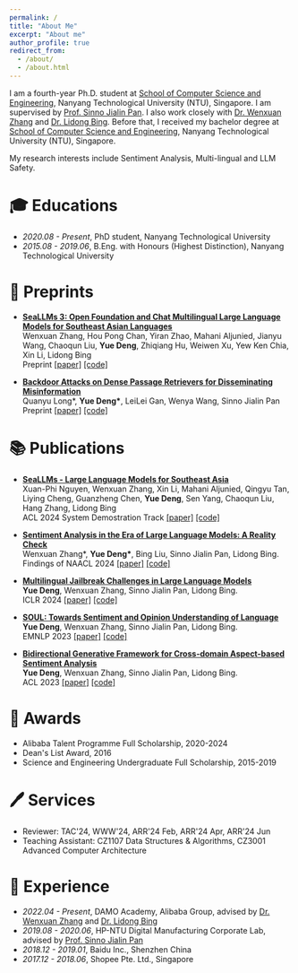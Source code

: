 ```yaml
---
permalink: /
title: "About Me"
excerpt: "About me"
author_profile: true
redirect_from:
  - /about/
  - /about.html
---
```


I am a fourth-year Ph.D. student at [School of Computer Science and Engineering](https://www.ntu.edu.sg/scse), Nanyang Technological University (NTU), Singapore. I am supervised by [Prof. Sinno Jialin Pan](https://www.cse.cuhk.edu.hk/~sinnopan/index.html). I also work closely with [Dr. Wenxuan Zhang](https://isakzhang.github.io/) and [Dr. Lidong Bing](https://lidongbing.github.io/). Before that, I received my bachelor degree at [School of Computer Science and Engineering](https://www.ntu.edu.sg/scse), Nanyang Technological University (NTU), Singapore.

My research interests include Sentiment Analysis, Multi-lingual and LLM Safety.

🎓 Educations
======
- *2020.08 - Present*, PhD student, Nanyang Technological University
- *2015.08 - 2019.06*, B.Eng. with Honours (Highest Distinction), Nanyang Technological University

📝 Preprints
======

- **<ins>SeaLLMs 3: Open Foundation and Chat Multilingual Large Language Models for Southeast Asian Languages</ins>**\
Wenxuan Zhang, Hou Pong Chan, Yiran Zhao, Mahani Aljunied, Jianyu Wang, Chaoqun Liu, **Yue Deng**, Zhiqiang Hu, Weiwen Xu, Yew Ken Chia, Xin Li, Lidong Bing\
Preprint [\[paper\]](https://arxiv.org/abs/2407.19672) [\[code\]](https://huggingface.co/SeaLLMs/SeaLLMs-v3-7B-Chat)

- **<ins>Backdoor Attacks on Dense Passage Retrievers for Disseminating Misinformation</ins>**\
Quanyu Long\*, **Yue Deng\***, LeiLei Gan, Wenya Wang, Sinno Jialin Pan\
Preprint [\[paper\]](https://arxiv.org/abs/2402.13532) [\[code\]](https://github.com/ruyue0001/Backdoor_DPR)

📚 Publications
======

- **<ins>SeaLLMs - Large Language Models for Southeast Asia</ins>**\
Xuan-Phi Nguyen, Wenxuan Zhang, Xin Li, Mahani Aljunied, Qingyu Tan, Liying Cheng, Guanzheng Chen, **Yue Deng**, Sen Yang, Chaoqun Liu, Hang Zhang, Lidong Bing\
ACL 2024 System Demostration Track [\[paper\]](https://arxiv.org/abs/2312.00738) [\[code\]](https://github.com/DAMO-NLP-SG/SeaLLMs)

- **<ins>Sentiment Analysis in the Era of Large Language Models: A Reality Check</ins>**\
Wenxuan Zhang\*, **Yue Deng\***, Bing Liu, Sinno Jialin Pan, Lidong Bing.\
Findings of NAACL 2024 [\[paper\]](https://aclanthology.org/2024.findings-naacl.246/) [\[code\]](https://github.com/DAMO-NLP-SG/LLM-Sentiment)

- **<ins>Multilingual Jailbreak Challenges in Large Language Models</ins>**\
**Yue Deng**, Wenxuan Zhang, Sinno Jialin Pan, Lidong Bing.\
ICLR 2024 [\[paper\]](https://openreview.net/forum?id=vESNKdEMGp&) [\[code\]](https://github.com/DAMO-NLP-SG/multilingual-safety-for-LLMs) 

- **<ins>SOUL: Towards Sentiment and Opinion Understanding of Language</ins>**\
**Yue Deng**, Wenxuan Zhang, Sinno Jialin Pan, Lidong Bing.\
EMNLP 2023 [\[paper\]](https://aclanthology.org/2023.emnlp-main.538/) [\[code\]](https://github.com/DAMO-NLP-SG/SOUL)

- **<ins>Bidirectional Generative Framework for Cross-domain Aspect-based Sentiment Analysis</ins>**\
**Yue Deng**, Wenxuan Zhang, Sinno Jialin Pan, Lidong Bing.\
ACL 2023 [\[paper\]](https://aclanthology.org/2023.acl-long.686/) [\[code\]](https://github.com/DAMO-NLP-SG/BGCA)

🏅 Awards
======
- Alibaba Talent Programme Full Scholarship, 2020-2024
- Dean's List Award, 2016
- Science and Engineering Undergraduate Full Scholarship, 2015-2019

🖊️ Services
=======
- Reviewer: TAC'24, WWW'24, ARR'24 Feb, ARR'24 Apr, ARR'24 Jun
- Teaching Assistant: CZ1107 Data Structures & Algorithms, CZ3001 Advanced Computer Architecture


💼 Experience
======
- *2022.04 - Present*, DAMO Academy, Alibaba Group, advised by [Dr. Wenxuan Zhang](https://isakzhang.github.io/) and [Dr. Lidong Bing](https://lidongbing.github.io/)
- *2019.08 - 2020.06*, HP-NTU Digital Manufacturing Corporate Lab, advised by [Prof. Sinno Jialin Pan](https://www.cse.cuhk.edu.hk/~sinnopan/index.html)
- *2018.12 - 2019.01*, Baidu Inc., Shenzhen China
- *2017.12 - 2018.06*, Shopee Pte. Ltd., Singapore

<!---
<div style="transform: scale(0.5); transform-origin: top left;">
<script type="text/javascript" id="clustrmaps" src="//clustrmaps.com/map_v2.js?d=mbKmvcLMBYoZWNicchf11wWWJ1TxNprEv2i86NSGg3I&cl=ffffff&w=a"></script>
</div>
-->

